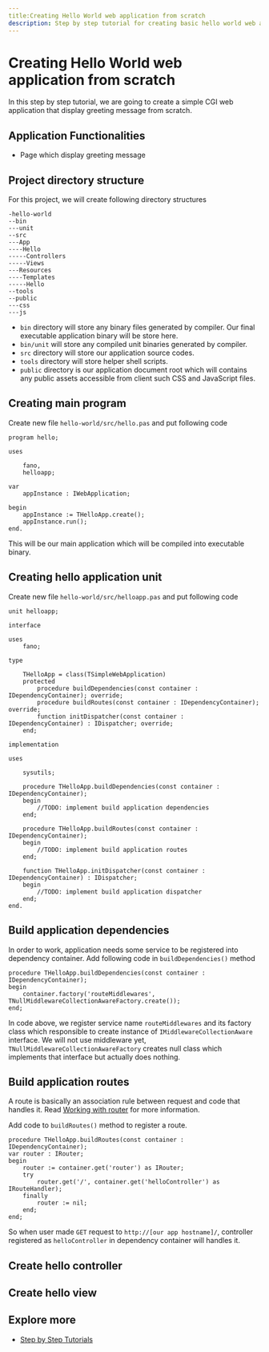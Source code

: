 ```yaml
---
title:Creating Hello World web application from scratch
description: Step by step tutorial for creating basic hello world web application from scratch
---
```


<h1 class="major">Creating Hello World web application from scratch</h1>

In this step by step tutorial, we are going to create a simple CGI web application
that display greeting message from scratch.

## Application Functionalities

- Page which display greeting message

## Project directory structure

For this project, we will create following directory structures

```
-hello-world
--bin
---unit
--src
---App
----Hello
-----Controllers
-----Views
---Resources
----Templates
-----Hello
--tools
--public
---css
---js
```

- `bin` directory will store any binary files generated by compiler. Our final executable application binary will be store here.
- `bin/unit` will store any compiled unit binaries generated by compiler.
- `src` directory will store our application source codes.
- `tools` directory will store helper shell scripts.
- `public` directory is our application document root which will contains any public assets accessible from client such CSS and JavaScript files.

## Creating main program

Create new file `hello-world/src/hello.pas` and put following code

```
program hello;

uses

    fano,
    helloapp;

var
    appInstance : IWebApplication;

begin
    appInstance := THelloApp.create();
    appInstance.run();
end.
```

This will be our main application which will be compiled into executable binary.

## Creating hello application unit

Create new file `hello-world/src/helloapp.pas` and put following code

```
unit helloapp;

interface

uses
    fano;

type

    THelloApp = class(TSimpleWebApplication)
    protected
        procedure buildDependencies(const container : IDependencyContainer); override;
        procedure buildRoutes(const container : IDependencyContainer); override;
        function initDispatcher(const container : IDependencyContainer) : IDispatcher; override;
    end;

implementation

uses

    sysutils;

    procedure THelloApp.buildDependencies(const container : IDependencyContainer);
    begin
        //TODO: implement build application dependencies
    end;

    procedure THelloApp.buildRoutes(const container : IDependencyContainer);
    begin
        //TODO: implement build application routes
    end;

    function THelloApp.initDispatcher(const container : IDependencyContainer) : IDispatcher;
    begin
        //TODO: implement build application dispatcher
    end;
end.
```

## Build application dependencies

In order to work, application needs some service to be registered into
dependency container. Add following code in `buildDependencies()` method

```
procedure THelloApp.buildDependencies(const container : IDependencyContainer);
begin
    container.factory('routeMiddlewares', TNullMiddlewareCollectionAwareFactory.create());
end;
```

In code above, we register service name `routeMiddlewares` and its factory class
which responsible to create instance of `IMiddlewareCollectionAware` interface.
We will not use middleware yet, `TNullMiddlewareCollectionAwareFactory` creates null class which implements that interface but actually does nothing.

## Build application routes

A route is basically an association rule between request and code that handles it.
Read [Working with router](/working-with-router) for more information.

Add code to `buildRoutes()` method to register a route.

```
procedure THelloApp.buildRoutes(const container : IDependencyContainer);
var router : IRouter;
begin
    router := container.get('router') as IRouter;
    try
        router.get('/', container.get('helloController') as IRouteHandler);
    finally
        router := nil;
    end;
end;
```

So when user made `GET` request to `http://[our app hostname]/`, controller
registered as `helloController` in dependency container will handles it.

## Create hello controller

## Create hello view

## Explore more

- [Step by Step Tutorials](/tutorials)
